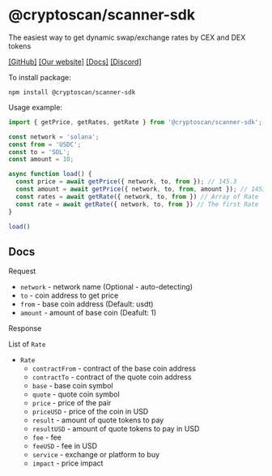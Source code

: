 # @cryptoscan/scanner-sdk

The easiest way to get dynamic swap/exchange rates by CEX and DEX tokens

[[GitHub]](https://github.com/cryptoscan-pro/scanner-sdk)
[[Our website]](https://cryptoscan.pro/)
[[Docs]](https://docs.cryptoscan.pro/)
[[Discord]](https://discord.gg/ktewAs67fE)

To install package:

```
npm install @cryptoscan/scanner-sdk
```

Usage example:


```javascript
import { getPrice, getRates, getRate } from '@cryptoscan/scanner-sdk';

const network = 'solana';
const from = 'USDC';
const to = 'SOL';
const amount = 10;

async function load() {
  const price = await getPrice({ network, to, from }); // 145.3
  const amount = await getPrice({ network, to, from, amount }); // 1453
  const rates = await getRate({ network, to, from }) // Array of Rate
  const rate = await getRate({ network, to, from }) // The first Rate
}

load()
```

## Docs

Request

- `network` - network name (Optional - auto-detecting)
- `to` - coin address to get price
- `from` - base coin address (Default: usdt)
- `amount` - amount of base coin (Deafult: 1)

Response

List of `Rate`

- `Rate`
    - `contractFrom` - contract of the base coin address
    - `contractTo` - contract of the quote coin address
    - `base` - base coin symbol
    - `quote` - quote coin symbol
    - `price` - price of the pair
    - `priceUSD` - price of the coin in USD
    - `result` - amount of quote tokens to pay
    - `resultUSD` - amount of quote tokens to pay in USD
    - `fee` - fee
    - `feeUSD` - fee in USD
    - `service` - exchange or platform to buy
    - `impact` - price impact
